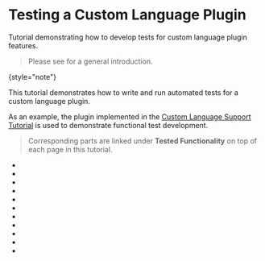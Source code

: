 <!-- Copyright 2000-2023 JetBrains s.r.o. and contributors. Use of this source code is governed by the Apache 2.0 license. -->

# Testing a Custom Language Plugin

<link-summary>Tutorial demonstrating how to develop tests for custom language plugin features.</link-summary>

> Please see [](testing_plugins.md) for a general introduction.
>
{style="note"}

This tutorial demonstrates how to write and run automated tests for a custom language plugin.

As an example, the plugin implemented in the [Custom Language Support Tutorial](custom_language_support_tutorial.md) is used to demonstrate functional test development.

> Corresponding parts are linked under **Tested Functionality** on top of each page in this tutorial.
>

*  [](tests_prerequisites.md)
*  [](parsing_test.md)
*  [](completion_test.md)
*  [](annotator_test.md)
*  [](formatter_test.md)
*  [](rename_test.md)
*  [](folding_test.md)
*  [](find_usages_test.md)
*  [](commenter_test.md)
*  [](reference_test.md)
*  [](documentation_test.md)
